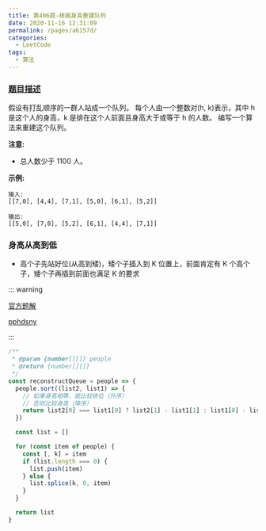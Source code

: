 ```yaml
---
title: 第406题-根据身高重建队列
date: 2020-11-16 12:31:09
permalink: /pages/a6157d/
categories:
  - LeetCode
tags:
  - 算法
---
```


### [题目描述](https://leetcode-cn.com/problems/queue-reconstruction-by-height/)

假设有打乱顺序的一群人站成一个队列。 每个人由一个整数对(h, k)表示，其中 h 是这个人的身高，k 是排在这个人前面且身高大于或等于 h 的人数。 编写一个算法来重建这个队列。

**注意:**

- 总人数少于 1100 人。

<!-- more -->

**示例:**

```
输入:
[[7,0], [4,4], [7,1], [5,0], [6,1], [5,2]]

输出:
[[5,0], [7,0], [5,2], [6,1], [4,4], [7,1]]
```

### 身高从高到低

- 高个子先站好位(从高到矮)，矮个子插入到 K 位置上，前面肯定有 K 个高个子，矮个子再插到前面也满足 K 的要求

::: warning

[官方题解](https://leetcode-cn.com/problems/queue-reconstruction-by-height/solution/gen-ju-shen-gao-zhong-jian-dui-lie-by-leetcode-sol/)

[pphdsny](https://leetcode-cn.com/problems/queue-reconstruction-by-height/solution/406-gen-ju-shen-gao-zhong-jian-dui-lie-java-xian-p/)

:::

```JavaScript
/**
 * @param {number[][]} people
 * @return {number[][]}
 */
const reconstructQueue = people => {
  people.sort((list2, list1) => {
    // 如果身高相等，就比较排位（升序）
    // 否则比较身高（降序）
    return list2[0] === list1[0] ? list2[1] - list1[1] : list1[0] - list2[0]
  })

  const list = []

  for (const item of people) {
    const [, k] = item
    if (list.length === 0) {
      list.push(item)
    } else {
      list.splice(k, 0, item)
    }
  }

  return list
}
```
